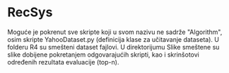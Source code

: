 # RecSys


Moguće je pokrenut sve skripte koji u svom nazivu ne sadrže "Algorithm", osim skripte YahooDataset.py (definicija klase za učitavanje dataseta). 
U folderu R4 su smešteni dataset fajlovi. U direktorijumu Slike smeštene su slike dobijene pokretanjem odgovarajućih skripti, kao i skrinšotovi određenih rezultata evaluacije (top-n).
